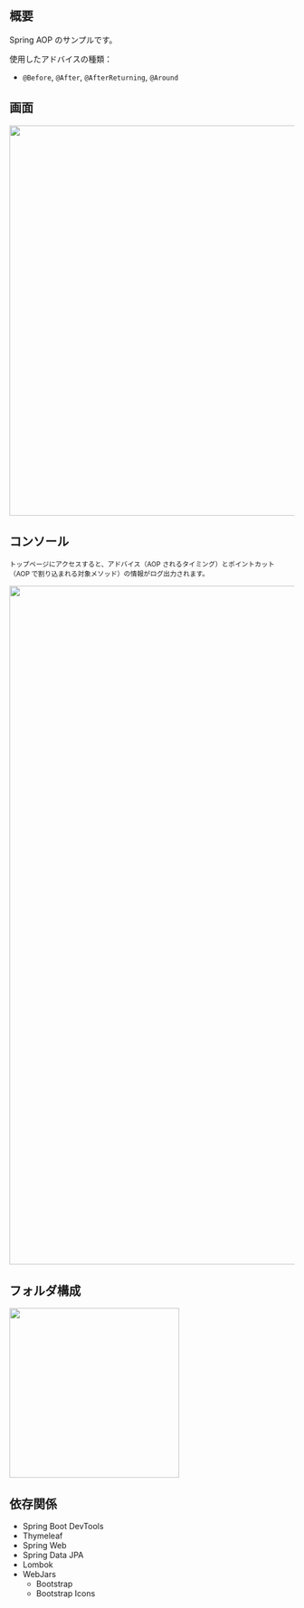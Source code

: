 ## 概要

Spring AOP のサンプルです。

使用したアドバイスの種類：
* `@Before`, `@After`, `@AfterReturning`, `@Around`

## 画面

<img width="690" src="https://user-images.githubusercontent.com/59589496/129371002-e054e0b7-c044-415e-b931-e858fb259138.png">  

## コンソール

<small>トップページにアクセスすると、アドバイス（AOP されるタイミング）とポイントカット（AOP で割り込まれる対象メソッド）の情報がログ出力されます。</small>  

<img width="1200" src="https://user-images.githubusercontent.com/59589496/129372282-80cf7ec2-af69-43d4-90d9-ab6eec132ea7.png">  

## フォルダ構成

<img width="300" src="https://user-images.githubusercontent.com/59589496/129373070-1de21721-e6ad-4fc8-9f21-f54cf3950426.png">  

## 依存関係

* Spring Boot DevTools
* Thymeleaf
* Spring Web
* Spring Data JPA
* Lombok
* WebJars
  - Bootstrap
  - Bootstrap Icons

